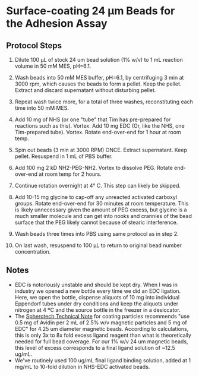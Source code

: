# Surface-coating 24 µm Beads for the Adhesion Assay

## Protocol Steps

1. Dilute 100 µL of stock 24 um bead solution (1% w/v) to 1 mL reaction volume in 50 mM MES, pH=6.1. 

2. Wash beads into 50 mM MES buffer, pH=6.1, by centrifuging 3 min at 3000 rpm, which causes the beads to form a pellet. Keep the pellet. Extract and discard supernatant without disturbing pellet. 

3. Repeat wash twice more, for a total of three washes, reconstituting each time into 50 mM MES. 

4. Add 10 mg of NHS (or one "tube" that Tim has pre-prepared for reactions such as this). Vortex. Add 10 mg EDC (Or, like the NHS, one Tim-prepared tube). Vortex. Rotate end-over-end for 1 hour at room temp. 

5. Spin out beads (3 min at 3000 RPM) ONCE. Extract supernatant. Keep pellet. Resuspend in 1 mL of PBS buffer. 

6. Add 100 mg 2 kD NH2-PEG-NH2. Vortex to dissolve PEG. Rotate end-over-end at room temp for 2 hours. 

7. Continue rotation overnight at 4° C. This step can likely be skipped. 

8. Add 10-15 mg glycine to cap-off any unreacted activated carboxyl groups. Rotate end-over-end for 30 minutes at room temperature. This is likely unnecessary given the amount of PEG excess, but glycine is a much smaller molecule and can get into nooks and crannies of the bead surface that the PEG likely cannot because of stearic interference. 

9. Wash beads three times into PBS using same protocol as in step 2. 

10. On last wash, resuspend to 100 µL to return to original bead number concentration. 


## Notes

- EDC is notoriously unstable and should be kept dry. When I was in industry we opened a new bottle every time we did an EDC ligation. Here, we open the bottle, dispense aliquots of 10 mg into individual Eppendorf tubes under dry conditions and keep the aliquots under nitrogen at 4 ºC and the source bottle in the freezer in a desiccator. 
- The [Spherotech Technical Note](./support/spherotech_STN-1_rev_C.pdf) for coating particles recommends "use 0.5 mg of Avidin per 2 mL of 2.5% w/v magnetic particles and 5 mg of EDC" for 4.25 um diameter magnetic beads. According to calculations, this is only 3x to 8x fold excess ligand reagent than what is theoretically needed for full bead coverage. For our 1% w/v 24 um magnetic beads, this level of excess corresponds to a final ligand solution of ~12.5 ug/mL. 
- We've routinely used 100 ug/mL final ligand binding solution, added at 1 mg/mL to 10-fold dilution in NHS-EDC activated beads. 


